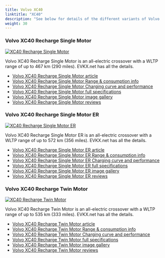 ```yaml
---
title: Volvo XC40
linktitle: "XC40"
description: "See below for details of the different variants of Volvo XC40"
weight: 30
---
```

### Volvo XC40 Recharge Single Motor

<a href="/models/volvo/xc40/xc40_recharge_single_motor/"><img src="https://media.evkx.net/multimedia/models/volvo/xc40/xc40_recharge_single_motor/main_1_st.jpg" class="img-fluid" alt="XC40 Recharge Single Motor" ></a>

Volvo XC40 Recharge Single Motor is an all-electric crossover with a WLTP range of up to 467 km (290 miles). EVKX.net has all the details. 

- [Volvo XC40 Recharge Single Motor article](/models/volvo/xc40/xc40_recharge_single_motor/)
- [Volvo XC40 Recharge Single Motor Range & consumption info](/models/volvo/xc40/xc40_recharge_single_motor/rangeandconsumption)
- [Volvo XC40 Recharge Single Motor Charging curve and performance](/models/volvo/xc40/xc40_recharge_single_motor/chargingcurve)
- [Volvo XC40 Recharge Single Motor full specifications](/models/volvo/xc40/xc40_recharge_single_motor/specifications)
- [Volvo XC40 Recharge Single Motor image gallery](/models/volvo/xc40/xc40_recharge_single_motor/gallery)
- [Volvo XC40 Recharge Single Motor reviews](/models/volvo/xc40/xc40_recharge_single_motor/reviews)

### Volvo XC40 Recharge Single Motor ER

<a href="/models/volvo/xc40/xc40_recharge_single_motor_er/"><img src="https://media.evkx.net/multimedia/models/volvo/xc40/xc40_recharge_single_motor_er/main_1_st.jpg" class="img-fluid" alt="XC40 Recharge Single Motor ER" ></a>

Volvo XC40 Recharge Single Motor ER is an all-electric crossover with a WLTP range of up to 572 km (356 miles). EVKX.net has all the details. 

- [Volvo XC40 Recharge Single Motor ER article](/models/volvo/xc40/xc40_recharge_single_motor_er/)
- [Volvo XC40 Recharge Single Motor ER Range & consumption info](/models/volvo/xc40/xc40_recharge_single_motor_er/rangeandconsumption)
- [Volvo XC40 Recharge Single Motor ER Charging curve and performance](/models/volvo/xc40/xc40_recharge_single_motor_er/chargingcurve)
- [Volvo XC40 Recharge Single Motor ER full specifications](/models/volvo/xc40/xc40_recharge_single_motor_er/specifications)
- [Volvo XC40 Recharge Single Motor ER image gallery](/models/volvo/xc40/xc40_recharge_single_motor_er/gallery)
- [Volvo XC40 Recharge Single Motor ER reviews](/models/volvo/xc40/xc40_recharge_single_motor_er/reviews)

### Volvo XC40 Recharge Twin Motor

<a href="/models/volvo/xc40/xc40_recharge_twin_motor/"><img src="https://media.evkx.net/multimedia/models/volvo/xc40/xc40_recharge_twin_motor/main_1_st.jpg" class="img-fluid" alt="XC40 Recharge Twin Motor" ></a>

Volvo XC40 Recharge Twin Motor is an all-electric crossover with a WLTP range of up to 535 km (333 miles). EVKX.net has all the details. 

- [Volvo XC40 Recharge Twin Motor article](/models/volvo/xc40/xc40_recharge_twin_motor/)
- [Volvo XC40 Recharge Twin Motor Range & consumption info](/models/volvo/xc40/xc40_recharge_twin_motor/rangeandconsumption)
- [Volvo XC40 Recharge Twin Motor Charging curve and performance](/models/volvo/xc40/xc40_recharge_twin_motor/chargingcurve)
- [Volvo XC40 Recharge Twin Motor full specifications](/models/volvo/xc40/xc40_recharge_twin_motor/specifications)
- [Volvo XC40 Recharge Twin Motor image gallery](/models/volvo/xc40/xc40_recharge_twin_motor/gallery)
- [Volvo XC40 Recharge Twin Motor reviews](/models/volvo/xc40/xc40_recharge_twin_motor/reviews)

